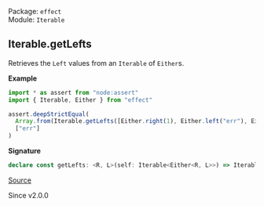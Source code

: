 Package: `effect`<br />
Module: `Iterable`<br />

## Iterable.getLefts

Retrieves the `Left` values from an `Iterable` of `Either`s.

**Example**

```ts
import * as assert from "node:assert"
import { Iterable, Either } from "effect"

assert.deepStrictEqual(
  Array.from(Iterable.getLefts([Either.right(1), Either.left("err"), Either.right(2)])),
  ["err"]
)
```

**Signature**

```ts
declare const getLefts: <R, L>(self: Iterable<Either<R, L>>) => Iterable<L>
```

[Source](https://github.com/Effect-TS/effect/tree/main/packages/effect/src/Iterable.ts#L870)

Since v2.0.0
